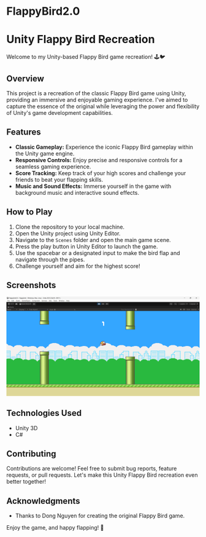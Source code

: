 # FlappyBird2.0
# Unity Flappy Bird Recreation

Welcome to my Unity-based Flappy Bird game recreation! 🕹️🐦

## Overview

This project is a recreation of the classic Flappy Bird game using Unity, providing an immersive and enjoyable gaming experience. I've aimed to capture the essence of the original while leveraging the power and flexibility of Unity's game development capabilities.

## Features

- **Classic Gameplay:** Experience the iconic Flappy Bird gameplay within the Unity game engine.
- **Responsive Controls:** Enjoy precise and responsive controls for a seamless gaming experience.
- **Score Tracking:** Keep track of your high scores and challenge your friends to beat your flapping skills.
- **Music and Sound Effects:** Immerse yourself in the game with background music and interactive sound effects.

## How to Play

1. Clone the repository to your local machine.
2. Open the Unity project using Unity Editor.
3. Navigate to the `Scenes` folder and open the main game scene.
4. Press the play button in Unity Editor to launch the game.
5. Use the spacebar or a designated input to make the bird flap and navigate through the pipes.
6. Challenge yourself and aim for the highest score!

## Screenshots

![Gameplay Screenshot](FlappyBird.png)


## Technologies Used

- Unity 3D
- C#


## Contributing

Contributions are welcome! Feel free to submit bug reports, feature requests, or pull requests. Let's make this Unity Flappy Bird recreation even better together!

## Acknowledgments

- Thanks to Dong Nguyen for creating the original Flappy Bird game.


Enjoy the game, and happy flapping! 🚀
